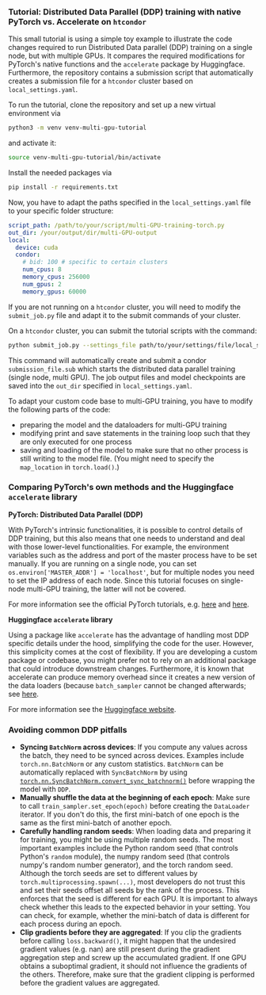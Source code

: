 
### Tutorial: Distributed Data Parallel (DDP) training with native PyTorch vs. Accelerate on `htcondor`

This small tutorial is using a simple toy example to illustrate the code changes required to run 
Distributed Data parallel (DDP) training on a single node, but with multiple GPUs. 
It compares the required modifications for PyTorch's native functions and the `accelerate` package by Huggingface.
Furthermore, the repository contains a submission script that automatically creates a submission file for a `htcondor`
cluster based on `local_settings.yaml`.

To run the tutorial, clone the repository and set up a new virtual environment via
```bash
python3 -m venv venv-multi-gpu-tutorial
```
and activate it:
```bash
source venv-multi-gpu-tutorial/bin/activate
```
Install the needed packages via
```bash
pip install -r requirements.txt
```

Now, you have to adapt the paths specified in the `local_settings.yaml` file to your specific folder structure:
```yaml
script_path: /path/to/your/script/multi-GPU-training-torch.py
out_dir: /your/output/dir/multi-GPU-output
local:
  device: cuda
  condor:
    # bid: 100 # specific to certain clusters
    num_cpus: 8
    memory_cpus: 256000
    num_gpus: 2
    memory_gpus: 60000
```
If you are not running on a `htcondor` cluster, you will need to modify the `submit_job.py` file and adapt it to the 
submit commands of your cluster.

On a `htcondor` cluster, you can submit the tutorial scripts with the command:
```bash
python submit_job.py --settings_file path/to/your/settings/file/local_settings.yaml
```

This command will automatically create and submit a condor `submission_file.sub` which starts the distributed data 
parallel training (single node, multi GPU). The job output files and model checkpoints are saved into the `out_dir`
specified in `local_settings.yaml`.

To adapt your custom code base to multi-GPU training, you have to modify the following parts of the code:
- preparing the model and the dataloaders for multi-GPU training
- modifying print and save statements in the training loop such that they are only executed for one process
- saving and loading of the model to make sure that no other process is still writing to the model file. (You might need 
to specify the `map_location` in `torch.load()`.)

### Comparing PyTorch's own methods and the Huggingface `accelerate` library

**PyTorch: Distributed Data Parallel (DDP)**

With PyTorch's intrinsic functionalities, it is possible to control details of DDP training, but this also means
that one needs to understand and deal with those lower-level functionalities.
For example, the environment variables such as the address and port of the master process have to be set manually.
If you are running on a single node, you can set `os.environ['MASTER_ADDR'] = 'localhost'`, but for multiple nodes you 
need to set the IP address of each node. Since this tutorial focuses on single-node multi-GPU training, the latter will
not be covered.

For more information see the official PyTorch tutorials, e.g. [here](https://pytorch.org/tutorials/intermediate/ddp_tutorial.html) and [here](https://pytorch.org/tutorials/beginner/ddp_series_multigpu.html?highlight=distributed%20sampler).

**Huggingface `accelerate` library**

Using a package like `accelerate` has the advantage of handling most DDP specific details under the hood, simplifying 
the code for the user. However, this simplicity comes at the cost of flexibility. If you are developing a custom package 
or codebase, you might prefer not to rely on an additional package that could introduce downstream changes. 
Furthermore, it is known that accelerate can produce memory overhead since it creates a new version of the data 
loaders (because `batch_sampler` cannot be changed afterwards; see [here](https://huggingface.co/docs/accelerate/concept_guides/internal_mechanism).

For more information see the [Huggingface website](https://huggingface.co/docs/accelerate/basic_tutorials/overview).

### Avoiding common DDP pitfalls

- **Syncing `BatchNorm` across devices**: If you compute any values across the batch, they need to be synced across 
devices. Examples include `torch.nn.BatchNorm` or any custom statistics. `BatchNorm` can be automatically replaced with 
`SyncBatchNorm` by using [`torch.nn.SyncBatchNorm.convert_sync_batchnorm()`](https://pytorch.org/docs/stable/generated/torch.nn.SyncBatchNorm.html#torch.nn.SyncBatchNorm.convert_sync_batchnorm) before wrapping the model with `DDP`.
- **Manually shuffle the data at the beginning of each epoch**: Make sure to call `train_sampler.set_epoch(epoch)`
before creating the `DataLoader` iterator. If you don't do this, the first mini-batch of one 
epoch is the same as the first mini-batch of another epoch.
- **Carefully handling random seeds**: When loading data and preparing it for training, you might be using multiple 
random seeds. The most important examples include the Python random seed (that controls Python's `random` module), the 
numpy random seed (that controls numpy's random number generator), and the torch random seed. 
Although the torch seeds are set to different values by `torch.multiprocessing.spawn(...)`, most developers do not trust
this and set their seeds offset all seeds by the rank of the process. This enforces that the seed is different for 
each GPU. It is important to always check whether this leads to the expected behavior in your setting.
You can check, for example, whether the mini-batch of data is different for each process during an epoch.
- **Clip gradients before they are aggregated**: If you clip the gradients before calling `loss.backward()`, it might 
happen that the undesired gradient values (e.g. nan) are still present during the gradient aggregation step and screw up
the accumulated gradient. If one GPU obtains a suboptimal gradient, it should not influence the gradients of the others. 
Therefore, make sure that the gradient clipping is performed before the gradient values are aggregated.